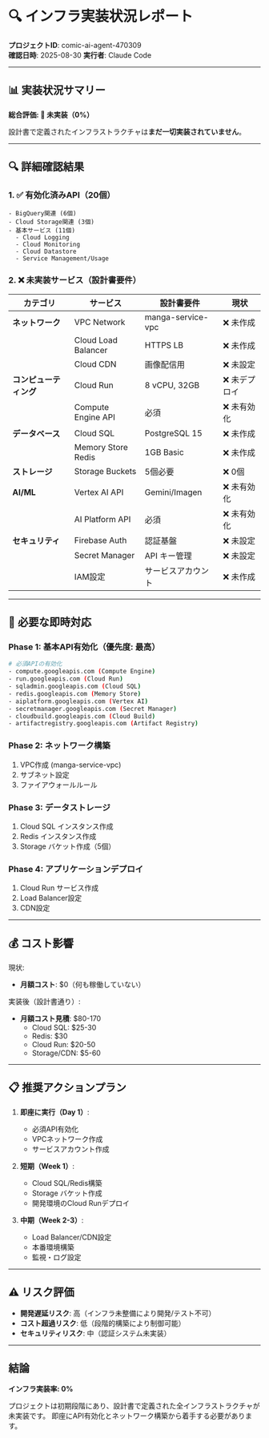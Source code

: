 # 🔍 インフラ実装状況レポート
**プロジェクトID**: comic-ai-agent-470309  
**確認日時**: 2025-08-30
**実行者**: Claude Code

---

## 📊 実装状況サマリー

**総合評価: 🔴 未実装（0%）**

設計書で定義されたインフラストラクチャは**まだ一切実装されていません**。

---

## 🔍 詳細確認結果

### 1. ✅ 有効化済みAPI（20個）
```
- BigQuery関連 (6個)
- Cloud Storage関連 (3個)
- 基本サービス (11個)
  - Cloud Logging
  - Cloud Monitoring
  - Cloud Datastore
  - Service Management/Usage
```

### 2. ❌ 未実装サービス（設計書要件）

| カテゴリ | サービス | 設計書要件 | 現状 |
|---------|----------|-----------|------|
| **ネットワーク** | VPC Network | manga-service-vpc | ❌ 未作成 |
| | Cloud Load Balancer | HTTPS LB | ❌ 未作成 |
| | Cloud CDN | 画像配信用 | ❌ 未設定 |
| **コンピューティング** | Cloud Run | 8 vCPU, 32GB | ❌ 未デプロイ |
| | Compute Engine API | 必須 | ❌ 未有効化 |
| **データベース** | Cloud SQL | PostgreSQL 15 | ❌ 未作成 |
| | Memory Store Redis | 1GB Basic | ❌ 未作成 |
| **ストレージ** | Storage Buckets | 5個必要 | ❌ 0個 |
| **AI/ML** | Vertex AI API | Gemini/Imagen | ❌ 未有効化 |
| | AI Platform API | 必須 | ❌ 未有効化 |
| **セキュリティ** | Firebase Auth | 認証基盤 | ❌ 未設定 |
| | Secret Manager | API キー管理 | ❌ 未設定 |
| | IAM設定 | サービスアカウント | ❌ 未作成 |

---

## 🚨 必要な即時対応

### Phase 1: 基本API有効化（優先度: 最高）
```bash
# 必須APIの有効化
- compute.googleapis.com (Compute Engine)
- run.googleapis.com (Cloud Run)
- sqladmin.googleapis.com (Cloud SQL)
- redis.googleapis.com (Memory Store)
- aiplatform.googleapis.com (Vertex AI)
- secretmanager.googleapis.com (Secret Manager)
- cloudbuild.googleapis.com (Cloud Build)
- artifactregistry.googleapis.com (Artifact Registry)
```

### Phase 2: ネットワーク構築
1. VPC作成 (manga-service-vpc)
2. サブネット設定
3. ファイアウォールルール

### Phase 3: データストレージ
1. Cloud SQL インスタンス作成
2. Redis インスタンス作成
3. Storage バケット作成（5個）

### Phase 4: アプリケーションデプロイ
1. Cloud Run サービス作成
2. Load Balancer設定
3. CDN設定

---

## 💰 コスト影響

現状:
- **月額コスト**: $0（何も稼働していない）

実装後（設計書通り）:
- **月額コスト見積**: $80-170
  - Cloud SQL: $25-30
  - Redis: $30
  - Cloud Run: $20-50
  - Storage/CDN: $5-60

---

## 📋 推奨アクションプラン

1. **即座に実行（Day 1）**:
   - 必須API有効化
   - VPCネットワーク作成
   - サービスアカウント作成

2. **短期（Week 1）**:
   - Cloud SQL/Redis構築
   - Storage バケット作成
   - 開発環境のCloud Runデプロイ

3. **中期（Week 2-3）**:
   - Load Balancer/CDN設定
   - 本番環境構築
   - 監視・ログ設定

---

## ⚠️ リスク評価

- **開発遅延リスク**: 高（インフラ未整備により開発/テスト不可）
- **コスト超過リスク**: 低（段階的構築により制御可能）
- **セキュリティリスク**: 中（認証システム未実装）

---

## 結論

**インフラ実装率: 0%**

プロジェクトは初期段階にあり、設計書で定義された全インフラストラクチャが未実装です。
即座にAPI有効化とネットワーク構築から着手する必要があります。